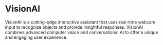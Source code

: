 # VisionAI
VisionAI is a cutting-edge interactive assistant that uses real-time webcam input to recognize objects and provide insightful responses. VisionAI combines advanced computer vision and conversational AI to offer a unique and engaging user experience.
